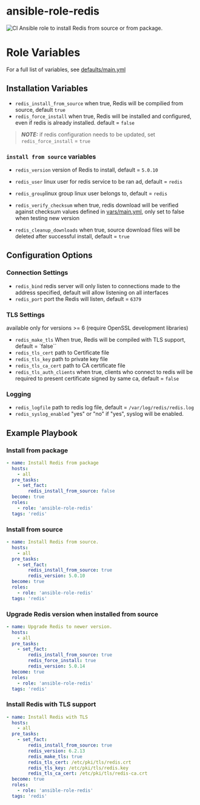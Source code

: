 # ansible-role-redis
![CI](https://github.com/miarec/ansible-role-redis/actions/workflows/ci.yml/badge.svg?event=push)
Ansible role to install Redis from source or from package.

# Role Variables

For a full list of variables, see [defaults/main.yml](./defaults/main.yml)

## Installation Variables

 - `redis_install_from_source` when true, Redis will be compilied from source, default `true`
 - `redis_force_install` when true, Redis will be installed and configured, even if redis is already installed. default = `false`
  > **_NOTE:_** if redis configuration needs to be updated, set `redis_force_install` = `true`

### `install from source` variables

 - `redis_version` version of Redis to install, default = `5.0.10`
 - `redis_user` linux user for redis service to be ran ad, default = `redis`
 - `redis_group`linux group linux user belongs to, default = `redis`

 - `redis_verify_checksum` when true, redis download will be verified against checksum values defined in [vars/main.yml](./vars/main.yml), only set to false when testing new version
 - `redis_cleanup_downloads` when true, source download files will be deleted after successful install, default = `true`



##  Configuration Options

### Connection Settings
 - `redis_bind` redis server will only listen to connections made to the address specified, default will allow listening on all interfaces
 - `redis_port` port the Redis will listen, default = `6379`

### TLS Settings
available only for versions >= 6 (require OpenSSL development libraries)
 - `redis_make_tls` When true, Redis will be compiled with TLS support, default = `false``
 - `redis_tls_cert` path to Certificate file
 - `redis_tls_key` path to private key file
 - `redis_tls_ca_cert` path to CA certificate file
 - `redis_tls_auth_clients` when true, clients who connect to redis will be required to present certificate signed by same ca, default = `false`


### Logging
- `redis_logfile` path to redis log file, default = `/var/log/redis/redis.log`
- `redis_syslog_enabled` "yes" or "no" if "yes", syslog will be enabled.




## Example Playbook

### Install from package
```yaml
- name: Install Redis from package
  hosts:
    - all
  pre_tasks:
    - set_fact:
        redis_install_from_source: false
  become: true
  roles:
    - role: 'ansible-role-redis'
  tags: 'redis'
```

### Install from source
```yaml
- name: Install Redis from source.
  hosts:
    - all
  pre_tasks:
    - set_fact:
        redis_install_from_source: true
        redis_version: 5.0.10
  become: true
  roles:
    - role: 'ansible-role-redis'
  tags: 'redis'
```

### Upgrade Redis version when installed from source
```yaml
- name: Upgrade Redis to newer version.
  hosts:
    - all
  pre_tasks:
    - set_fact:
        redis_install_from_source: true
        redis_force_install: true
        redis_version: 5.0.14
  become: true
  roles:
    - role: 'ansible-role-redis'
  tags: 'redis'
```

### Install Redis with TLS support
```yaml
- name: Install Redis with TLS
  hosts:
    - all
  pre_tasks:
    - set_fact:
        redis_install_from_source: true
        redis_version: 6.2.13
        redis_make_tls: true
        redis_tls_cert: /etc/pki/tls/redis.crt
        redis_tls_key: /etc/pki/tls/redis.key
        redis_tls_ca_cert: /etc/pki/tls/redis-ca.crt
  become: true
  roles:
    - role: 'ansible-role-redis'
  tags: 'redis'
```